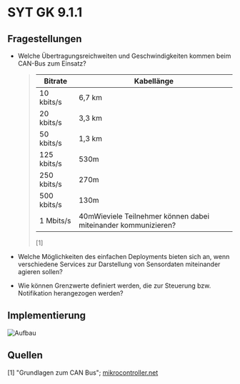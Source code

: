 # SYT GK 9.1.1

## Fragestellungen

- Welche Übertragungsreichweiten und Geschwindigkeiten kommen beim CAN-Bus zum Einsatz?
  
  > | Bitrate     | Kabellänge                                                     |
  > | ----------- | -------------------------------------------------------------- |
  > | 10 kbits/s  | 6,7 km                                                         |
  > | 20 kbits/s  | 3,3 km                                                         |
  > | 50 kbits/s  | 1,3 km                                                         |
  > | 125 kbits/s | 530m                                                           |
  > | 250 kbits/s | 270m                                                           |
  > | 500 kbits/s | 130m                                                           |
  > | 1 Mbits/s   | 40mWieviele Teilnehmer können dabei miteinander kommunizieren? |
  > 
  > [1]

- Welche Möglichkeiten des einfachen Deployments bieten sich an, wenn 
  verschiedene Services zur Darstellung von Sensordaten miteinander 
  agieren sollen?

- Wie können Grenzwerte definiert werden, die zur Steuerung bzw. Notifikation herangezogen werden?

## Implementierung

![Aufbau](img_aufbau.png)



## Quellen

[1] "Grundlagen zum CAN Bus"; [mikrocontroller.net](https://www.mikrocontroller.net/attachment/6819/canbus.pdf)
